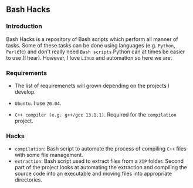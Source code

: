 ## Bash Hacks

### Introduction

Bash Hacks is a repository of Bash scripts which perform all manner of tasks.
Some of these tasks can be done using languages (e.g. `Python`, `Perl`etc) and don't really need `Bash scripts`
Python can at times be easier to use (I hear).
However, I love `Linux` and automation so here we are. 

### Requirements

- The list of requiremenets will grown depending on the projects I develop.

- `Ubuntu`. I use `20.04`.
- `C++ compiler (e.g. g++/gcc 13.1.1)`. Required for the `compilation` project. 
 
### Hacks

- `compilation`: Bash script to automate the process of compiling `C++` files with some file management.
- `extraction`: Bash script used to extract files from a `ZIP` folder. Second part of the project looks at automating the extraction and compiling the source code into an executable and moving files into appropriate directories.

